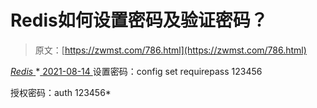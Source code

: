 <!--yml
category: 未分类
date: 0001-01-01 00:00:00
-->

# Redis如何设置密码及验证密码？

> 原文：[https://zwmst.com/786.html](https://zwmst.com/786.html)

   [ *Redis* ](https://zwmst.com/redis)*[ <time datetime="2021-08-14T08:09:38+08:00"> 2021-08-14 </time> ](https://zwmst.com/786.html)  设置密码：config set requirepass 123456

授权密码：auth 123456*